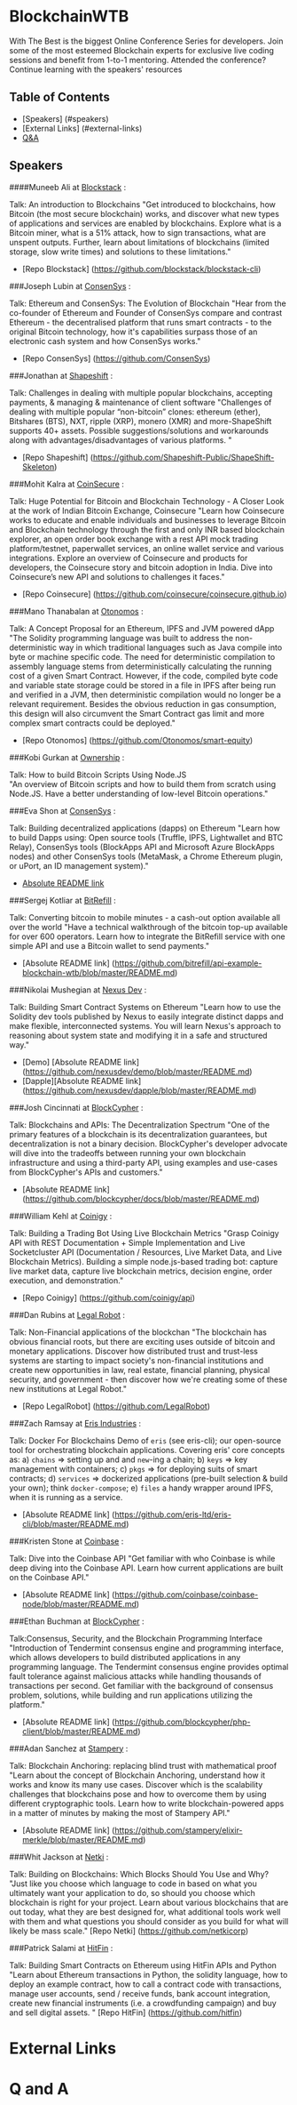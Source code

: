 # BlockchainWTB

With The Best is the biggest Online Conference Series for developers.
Join some of the most esteemed Blockchain experts for exclusive live coding sessions and benefit from 1-to-1 mentoring.
Attended the conference? Continue learning with the speakers' resources

## Table of Contents
- [Speakers] (#speakers) 
- [External Links] (#external-links)
- [Q&A](#qandA)
   

## Speakers
####Muneeb Ali at [Blockstack](https://blockstack.org) :

Talk: An introduction to Blockchains
"Get introduced to blockchains, how Bitcoin (the most secure blockchain) works, and discover what new types of applications and services are enabled by blockchains. Explore what is a Bitcoin miner, what is a 51% attack, how to sign transactions, what are unspent outputs. Further, learn about limitations of blockchains (limited storage, slow write times) and solutions to these limitations."
- [Repo Blockstack] (https://github.com/blockstack/blockstack-cli)

###Joseph Lubin at [ConsenSys](https://consensys.net/) :

Talk: Ethereum and ConsenSys: The Evolution of Blockchain
"Hear from the co-founder of Ethereum and Founder of ConsenSys compare and contrast Ethereum - the decentralised platform that runs smart contracts - to the original Bitcoin technology, how it's capabilities surpass those of an electronic cash system and how ConsenSys works."
- [Repo ConsenSys] (https://github.com/ConsenSys)

###Jonathan at [Shapeshift](https://shapeshift.io/) :

Talk: Challenges in dealing with multiple popular blockchains, accepting payments, & managing & maintenance of client software
"Challenges of dealing with multiple popular “non-bitcoin” clones: ethereum (ether), Bitshares (BTS), NXT, ripple (XRP), monero (XMR) and more-ShapeShift supports 40+ assets. Possible suggestions/solutions and workarounds along with advantages/disadvantages of various platforms. "
- [Repo Shapeshift] (https://github.com/Shapeshift-Public/ShapeShift-Skeleton)

###Mohit Kalra at [CoinSecure](https://coinsecure.in/) :

Talk: Huge Potential for Bitcoin and Blockchain Technology - A Closer Look at the work of Indian Bitcoin Exchange, Coinsecure
"Learn how Coinsecure works to educate and enable individuals and businesses to leverage Bitcoin and Blockchain technology through the first and only INR based blockchain explorer, an open order book exchange with a rest API mock trading platform/testnet, paperwallet services, an online wallet service and various integrations. Explore an overview of Coinsecure and products for developers, the Coinsecure story and bitcoin adoption in India. Dive into Coinsecure’s new API and solutions to challenges it faces."
- [Repo Coinsecure] (https://github.com/coinsecure/coinsecure.github.io) 

###Mano Thanabalan at [Otonomos](https://otonomos.com/) :

Talk: A Concept Proposal for an Ethereum, IPFS and JVM powered dApp
"The Solidity programming language was built to address the non-deterministic way in which traditional languages such as Java compile into byte or machine specific code. The need for deterministic compilation to assembly language stems from deterministically calculating the running cost of a given Smart Contract. However, if the code, compiled byte code and variable state storage could be stored in a file in IPFS after being run and verified in a JVM, then deterministic compilation would no longer be a relevant requirement. Besides the obvious reduction in gas consumption, this design will also circumvent the Smart Contract gas limit and more complex smart contracts could be deployed."
- [Repo Otonomos] (https://github.com/Otonomos/smart-equity) 

###Kobi Gurkan at [Ownership](https://ownership.io/) :

Talk: How to build Bitcoin Scripts Using Node.JS  
"An overview of Bitcoin scripts and how to build them from scratch using Node.JS. Have a better understanding of low-level Bitcoin operations."

###Eva Shon at [ConsenSys](https://consensys.net/) :

Talk: Building decentralized applications (dapps) on Ethereum 
"Learn how to build Dapps using: Open source tools (Truffle, IPFS, Lightwallet and BTC Relay), ConsenSys tools (BlockApps API and Microsoft Azure BlockApps nodes) and other ConsenSys tools (MetaMask, a Chrome Ethereum plugin, or uPort, an ID management system)."
- [Absolute README link](https://github.com/eshon/conference/blob/master/README.md)

###Sergej Kotliar at [BitRefill](https://www.bitrefill.com/) :

Talk: Converting bitcoin to mobile minutes - a cash-out option available all over the world
"Have a technical walkthrough of the bitcoin top-up available for over 600 operators. Learn how to integrate the BitRefill service with one simple API and use a Bitcoin wallet to send payments."
- [Absolute README link] (https://github.com/bitrefill/api-example-blockchain-wtb/blob/master/README.md)

###Nikolai Mushegian at [Nexus Dev](https://nexusdev.us/) :

Talk: Building Smart Contract Systems on Ethereum
"Learn how to use the Solidity dev tools published by Nexus to easily integrate distinct dapps and make flexible, interconnected systems. You will learn Nexus's approach to reasoning about system state and modifying it in a safe and structured way."
- [Demo] [Absolute README link] (https://github.com/nexusdev/demo/blob/master/README.md)
- [Dapple][Absolute README link] (https://github.com/nexusdev/dapple/blob/master/README.md)
  
###Josh Cincinnati at [BlockCypher](http://www.blockcypher.com/) :

Talk: Blockchains and APIs: The Decentralization Spectrum
"One of the primary features of a blockchain is its decentralization guarantees, but decentralization is not a binary decision. BlockCypher's developer advocate will dive into the tradeoffs between running your own blockchain infrastructure and using a third-party API, using examples and use-cases from BlockCypher's APIs and customers."
- [Absolute README link] (https://github.com/blockcypher/docs/blob/master/README.md)
 
###William Kehl at [Coinigy](https://www.coinigy.com/) :

Talk: Building a Trading Bot Using Live Blockchain Metrics
"Grasp Coinigy API with REST Documentation + Simple Implementation and Live Socketcluster API (Documentation / Resources, Live Market Data, and Live Blockchain Metrics). Building a simple node.js-based trading bot: capture live market data, capture live blockchain metrics, decision engine, order execution, and demonstration."
- [Repo Coinigy] (https://github.com/coinigy/api)

###Dan Rubins at [Legal Robot](https://www.legalrobot.com) :

Talk: Non-Financial applications of the blockchan
"The blockchain has obvious financial roots, but there are exciting uses outside of bitcoin and monetary applications. Discover how distributed trust and trust-less systems are starting to impact society's non-financial institutions and create new opportunities in law, real estate, financial planning, physical security, and government - then discover how we're creating some of these new institutions at Legal Robot."
- [Repo LegalRobot] (https://github.com/LegalRobot)

###Zach Ramsay at [Eris Industries](https://erisindustries.com) :

Talk: Docker For Blockchains
Demo of `eris` (see eris-cli); our open-source tool for orchestrating blockchain applications. Covering eris' core concepts as: a) `chains` => setting up and and `new`-ing a chain; b) `keys` => key management with containers; c) `pkgs` => for deploying suits of smart contracts; d) `services` => dockerized applications (pre-built selection & build your own); think `docker-compose`; e) `files` a handy wrapper around IPFS, when it is running as a service.
  - [Absolute README link] (https://github.com/eris-ltd/eris-cli/blob/master/README.md)

###Kristen Stone at [Coinbase](https://www.coinbase.com/) :

Talk: Dive into the Coinbase API
"Get familiar with who Coinbase is while deep diving into the Coinbase API. Learn how current applications are built on the Coinbase API."
- [Absolute README link] (https://github.com/coinbase/coinbase-node/blob/master/README.md)

###Ethan Buchman at [BlockCypher](http://www.blockcypher.com/) :

Talk:Consensus, Security, and the Blockchain Programming Interface
"Introduction of Tendermint consensus engine and programming interface, which allows developers to build distributed applications in any programming language. The Tendermint consensus engine provides optimal fault tolerance against malicious attacks while handling thousands of transactions per second. Get familiar with the background of consensus problem, solutions, while building and run applications utilizing the platform."
- [Absolute README link] (https://github.com/blockcypher/php-client/blob/master/README.md)

###Adan Sanchez at [Stampery](https://stampery.com/) :

Talk: Blockchain Anchoring: replacing blind trust with mathematical proof
"Learn about the concept of Blockchain Anchoring, understand how it works and know its many use cases. Discover which is the scalability challenges that blockchains pose and how to overcome them by using different cryptographic tools. Learn how to write blockchain-powered apps in a matter of minutes by making the most of Stampery API."
- [Absolute README link] (https://github.com/stampery/elixir-merkle/blob/master/README.md)

###Whit Jackson at [Netki](https://netki.com/) :

Talk: Building on Blockchains: Which Blocks Should You Use and Why?
"Just like you choose which language to code in based on what you ultimately want your application to do, so should you choose which blockchain is right for your project. Learn about various blockchains that are out today, what they are best designed for, what additional tools work well with them and what questions you should consider as you build for what will likely be mass scale."
[Repo Netki] (https://github.com/netkicorp)

###Patrick Salami at [HitFin](https://www.hitfin.com/) :

Talk: Building Smart Contracts on Ethereum using HitFin APIs and Python
"Learn about Ethereum transactions in Python, the solidity language, how to deploy an example contract, how to call a contract code with transactions, manage user accounts, send / receive funds, bank account integration, create new financial instruments (i.e. a crowdfunding campaign) and buy and sell digital assets. "
[Repo HitFin] (https://github.com/hitfin)


# External Links




# Q and A
